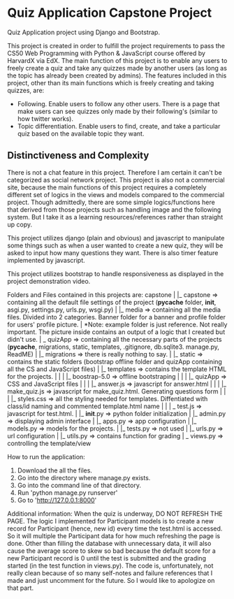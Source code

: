 # Quiz Application Capstone Project

Quiz Application project using Django and Bootstrap.

This project is created in order to fulfill the project requirements to pass the CS50 Web Programming with Python & JavaScript course offered by HarvardX via EdX. The main function of this project is to enable any users to freely create a quiz and take any quizzes made by another users (as long as the topic has already been created by admins).
The features included in this project, other than its main functions which is freely creating and taking quizzes, are:
- Following. Enable users to follow any other users. There is a page that make users can see quizzes only made by their following's (similar to how twitter works).
- Topic differentiation. Enable users to find, create, and take a particular quiz based on the available topic they want.

## Distinctiveness and Complexity 
There is not a chat feature in this project. Therefore I am certain it can't be categorized as social network project.
This project is also not a commercial site, because the main functions of this project requires a completely different set of logics in the views and models compared to the commercial project.
Though admittedly, there are some simple logics/functions here that derived from those projects such as handling image and the following system. But I take it as a learning resources/references rather than straight up copy.

This project utilizes django (plain and obvious) and javascript to manipulate some things such as when a user wanted to create a new quiz, they will be asked to input how many questions they want. There is also timer feature implemented by javascript.

This project utilizes bootstrap to handle responsiveness as displayed in the project demonstration video.

Folders and Files contained in this projects are:
 capstone
 |
 |\_ capstone => containing all the default file settings of the project (__pycache__ folder, __init__, asgi.py, settings.py, urls.py, wsgi.py)
 |
 |\_ media => containing all the media files. Divided into 2 categories. Banner folder for a banner and profile folder for users' profile picture.
 |           *Note: example folder is just reference. Not really important. The picture inside contains an output of a logic that I created but didn't use.
 |
  \_ quizApp => containing all the necessary parts of the projects (__pycache__, migrations, static, templates, .gitignore, db.sqlite3. manage.py, ReadME)
    |
    |\_ migrations => there is really nothing to say.
    |
    |\_ static => contains the static folders (bootstrap offline folder and quizApp containing all the CS and JavaScript files)
    |
    |\_ templates => contains the template HTML for the projects.
    |  |
    |  |\_ boostrap-5.0 => offline bootstraping
    |  |
    |  |\_ quizApp => CSS and JavaScript files
    |     |
    |     |\_ answer.js => javascript for answer.html
    |     |
    |     |\_ make_quiz.js => javascript for make_quiz.html. Generating questions form
    |     |
    |     |\_ styles.css => all the styling needed for templates. Diffentiated with class/id naming and commented template.html name
    |     |
    |      \_ test.js => javascript for test.html.
    |
    |\_ __init__.py => python folder initialization
    |
    |\_ admin.py => displaying admin interface
    |
    |\_ apps.py => app configuration
    |
    |\_ models.py => models for the projects.
    |
    |\_ tests.py => not used
    |
    |\_ urls.py => url configuration
    |
    |\_ utils.py => contains function for grading
    |
     \_ views.py => controlling the template/view

How to run the application:
1. Download the all the files.
2. Go into the directory where manage.py exists.
3. Go into the command line of that directory.
4. Run 'python manage.py runserver'
5. Go to 'http://127.0.0.1:8000'

Additional information: 
When the quiz is underway, DO NOT REFRESH THE PAGE. The logic I implemented for Participant models is to create a new record for Participant (hence, new id) every time the test.html is accessed. So it will multiple the Participant data for how much refreshing the page is done. Other than filling the database with unnecessary data, it will also cause the average score to skew so bad because the default score for a new Participant record is 0 until the test is submitted and the grading started (in the test function in views.py).
The code is, unfortunately, not really clean because of so many self-notes and failure references that I made and just uncomment for the future. So I would like to apologize on that part.
